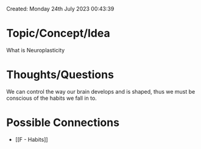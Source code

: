 ---
---

Created: Monday 24th July 2023 00:43:39

# Topic/Concept/Idea

What is Neuroplasticity

# Thoughts/Questions

 We can control the way our brain develops and is shaped, thus we must be conscious of the habits we fall in to.

# Possible Connections

- [[F - Habits]]
